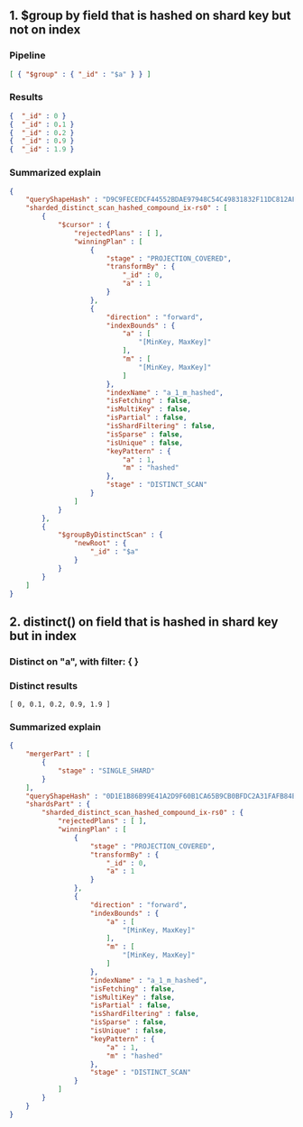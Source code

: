 ## 1. $group by field that is hashed on shard key but not on index
### Pipeline
```json
[ { "$group" : { "_id" : "$a" } } ]
```
### Results
```json
{  "_id" : 0 }
{  "_id" : 0.1 }
{  "_id" : 0.2 }
{  "_id" : 0.9 }
{  "_id" : 1.9 }
```
### Summarized explain
```json
{
	"queryShapeHash" : "D9C9FECEDCF44552BDAE97948C54C49831832F11DC812AF429C85FE39BABE26F",
	"sharded_distinct_scan_hashed_compound_ix-rs0" : [
		{
			"$cursor" : {
				"rejectedPlans" : [ ],
				"winningPlan" : [
					{
						"stage" : "PROJECTION_COVERED",
						"transformBy" : {
							"_id" : 0,
							"a" : 1
						}
					},
					{
						"direction" : "forward",
						"indexBounds" : {
							"a" : [
								"[MinKey, MaxKey]"
							],
							"m" : [
								"[MinKey, MaxKey]"
							]
						},
						"indexName" : "a_1_m_hashed",
						"isFetching" : false,
						"isMultiKey" : false,
						"isPartial" : false,
						"isShardFiltering" : false,
						"isSparse" : false,
						"isUnique" : false,
						"keyPattern" : {
							"a" : 1,
							"m" : "hashed"
						},
						"stage" : "DISTINCT_SCAN"
					}
				]
			}
		},
		{
			"$groupByDistinctScan" : {
				"newRoot" : {
					"_id" : "$a"
				}
			}
		}
	]
}
```

## 2. distinct() on field that is hashed in shard key but in index
### Distinct on "a", with filter: { }
### Distinct results
`[ 0, 0.1, 0.2, 0.9, 1.9 ]`
### Summarized explain
```json
{
	"mergerPart" : [
		{
			"stage" : "SINGLE_SHARD"
		}
	],
	"queryShapeHash" : "0D1E1B86B99E41A2D9F60B1CA65B9CB0BFDC2A31FAFB84E78CF5F8EECB797CF6",
	"shardsPart" : {
		"sharded_distinct_scan_hashed_compound_ix-rs0" : {
			"rejectedPlans" : [ ],
			"winningPlan" : [
				{
					"stage" : "PROJECTION_COVERED",
					"transformBy" : {
						"_id" : 0,
						"a" : 1
					}
				},
				{
					"direction" : "forward",
					"indexBounds" : {
						"a" : [
							"[MinKey, MaxKey]"
						],
						"m" : [
							"[MinKey, MaxKey]"
						]
					},
					"indexName" : "a_1_m_hashed",
					"isFetching" : false,
					"isMultiKey" : false,
					"isPartial" : false,
					"isShardFiltering" : false,
					"isSparse" : false,
					"isUnique" : false,
					"keyPattern" : {
						"a" : 1,
						"m" : "hashed"
					},
					"stage" : "DISTINCT_SCAN"
				}
			]
		}
	}
}
```

